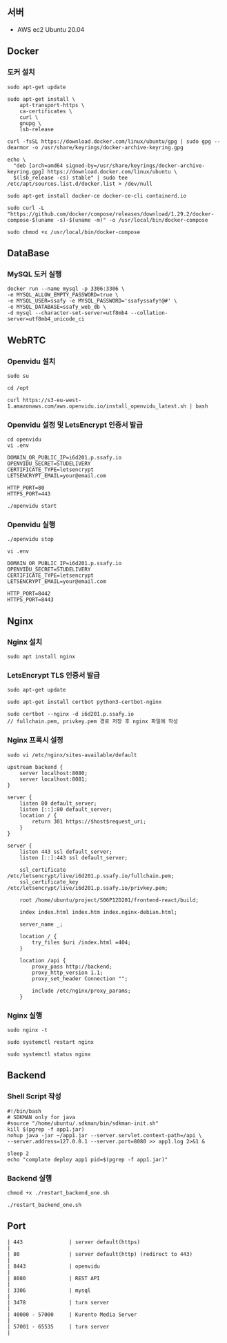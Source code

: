 ## 서버

- AWS ec2 Ubuntu 20.04

## Docker

### 도커 설치

```
sudo apt-get update

sudo apt-get install \
    apt-transport-https \
    ca-certificates \
    curl \
    gnupg \
    lsb-release

curl -fsSL https://download.docker.com/linux/ubuntu/gpg | sudo gpg --dearmor -o /usr/share/keyrings/docker-archive-keyring.gpg

echo \
  "deb [arch=amd64 signed-by=/usr/share/keyrings/docker-archive-keyring.gpg] https://download.docker.com/linux/ubuntu \
  $(lsb_release -cs) stable" | sudo tee /etc/apt/sources.list.d/docker.list > /dev/null

sudo apt-get install docker-ce docker-ce-cli containerd.io

sudo curl -L "https://github.com/docker/compose/releases/download/1.29.2/docker-compose-$(uname -s)-$(uname -m)" -o /usr/local/bin/docker-compose

sudo chmod +x /usr/local/bin/docker-compose
```

## DataBase

### MySQL 도커 실행

```
docker run --name mysql -p 3306:3306 \
-e MYSQL_ALLOW_EMPTY_PASSWORD=true \
-e MYSQL_USER=ssafy -e MYSQL_PASSWORD='ssafyssafy!@#' \
-e MYSQL_DATABASE=ssafy_web_db \
-d mysql --character-set-server=utf8mb4 --collation-server=utf8mb4_unicode_ci
```

## WebRTC

### Openvidu 설치

```
sudo su

cd /opt

curl https://s3-eu-west-1.amazonaws.com/aws.openvidu.io/install_openvidu_latest.sh | bash

```

### Openvidu 설정 및 LetsEncrypt 인증서 발급

```
cd openvidu
vi .env

DOMAIN_OR_PUBLIC_IP=i6d201.p.ssafy.io
OPENVIDU_SECRET=STUDELIVERY
CERTIFICATE_TYPE=letsencrypt
LETSENCRYPT_EMAIL=your@email.com

HTTP_PORT=80
HTTPS_PORT=443

./openvidu start
```

### Openvidu 실행

```
./openvidu stop

vi .env

DOMAIN_OR_PUBLIC_IP=i6d201.p.ssafy.io
OPENVIDU_SECRET=STUDELIVERY
CERTIFICATE_TYPE=letsencrypt
LETSENCRYPT_EMAIL=your@email.com

HTTP_PORT=8442
HTTPS_PORT=8443
```

## Nginx

### Nginx 설치

```
sudo apt install nginx
```

### LetsEncrypt TLS 인증서 발급

```
sudo apt-get update

sudo apt-get install certbot python3-certbot-nginx

sudo certbot --nginx -d i6d201.p.ssafy.io
// fullchain.pem, privkey.pem 경로 저장 후 nginx 파일에 작성
```

### Nginx 프록시 설정

```
sudo vi /etc/nginx/sites-available/default

upstream backend {
    server localhost:8080;
    server localhost:8081;
}

server {
    listen 80 default_server;
    listen [::]:80 default_server;
    location / {
        return 301 https://$host$request_uri;
    }
}

server {
    listen 443 ssl default_server;
    listen [::]:443 ssl default_server;

    ssl_certificate /etc/letsencrypt/live/i6d201.p.ssafy.io/fullchain.pem;
    ssl_certificate_key /etc/letsencrypt/live/i6d201.p.ssafy.io/privkey.pem;

    root /home/ubuntu/project/S06P12D201/frontend-react/build;

    index index.html index.htm index.nginx-debian.html;

    server_name _;

    location / {
        try_files $uri /index.html =404;
    }

    location /api {
        proxy_pass http://backend;
        proxy_http_version 1.1;
        proxy_set_header Connection "";

        include /etc/nginx/proxy_params;
    }
```

### Nginx 실행

```
sudo nginx -t

sudo systemctl restart nginx

sudo systemctl status nginx
```

## Backend

### Shell Script 작성

```
#!/bin/bash
# SDKMAN only for java
#source "/home/ubuntu/.sdkman/bin/sdkman-init.sh"
kill $(pgrep -f app1.jar)
nohup java -jar ~/app1.jar --server.servlet.context-path=/api \
--server.address=127.0.0.1 --server.port=8080 >> app1.log 2>&1 &

sleep 2
echo "complate deploy app1 pid=$(pgrep -f app1.jar)"
```

### Backend 실행

```
chmod +x ./restart_backend_one.sh

./restart_backend_one.sh
```

## Port

    | 443               | server default(https)                                        |
    | 80                | server default(http) (redirect to 443)                       |
    | 8443              | openvidu                                                     |
    | 8080              | REST API                                                     |
    | 3306              | mysql                                                        |
    | 3478              | turn server                                                  |
    | 40000 - 57000     | Kurento Media Server                                         |
    | 57001 - 65535     | turn server                                                  |
